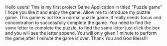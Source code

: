 Hello users! This is my first project Game Application in titled "Puzzle game" I hope you like it and enjoy the game.
Allow me to introduce my puzzle game.
This game is not like a normal puzzle game. It really needs focus and concentration to successfully complete the game.
You need to find the same letter to complete the puzzle,
to find the same letter just click the box and you will see the letter append.
You will only given 1 minute to perform the game,after 1 minute the game is over.
Thank You and God Bless!!!
